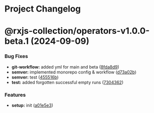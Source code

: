 # Project Changelog

# @rxjs-collection/operators-v1.0.0-beta.1 (2024-09-09)


### Bug Fixes

* **git-workflow:** added yml for main and beta ([8fda8d9](https://github.com/basics/rxjs-collection/commit/8fda8d9e1553e1d1a1684895d563aa67164e922b))
* **semver:** implemented monorepo config & workflow ([d73a02b](https://github.com/basics/rxjs-collection/commit/d73a02b2211fe81c82bc0baf686945dc1bc77237))
* **semver:** test ([455516b](https://github.com/basics/rxjs-collection/commit/455516b22a1cd24405aa06777a86f2e1b44fd7fb))
* **test:** added forgotten successful empty runs ([7304362](https://github.com/basics/rxjs-collection/commit/7304362c7a9b79ecbb7dd6dfd12c478f5d0cdc18))


### Features

* **setup:** init ([a01e5e3](https://github.com/basics/rxjs-collection/commit/a01e5e3e444717bf0de8031e32001a4af6386afb))
